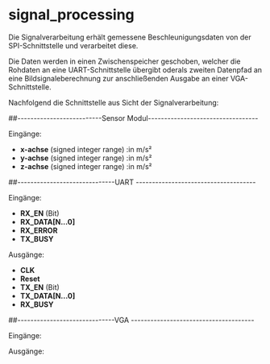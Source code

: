 # signal_processing

Die Signalverarbeitung erhält gemessene Beschleunigungsdaten von der SPI-Schnittstelle und verarbeitet diese.

Die Daten werden in einen Zwischenspeicher geschoben, welcher die Rohdaten  an eine UART-Schnittstelle übergibt oderals zweiten Datenpfad an eine Bildsignaleberechnung zur anschließenden Ausgabe an einer VGA-Schnittstelle.

Nachfolgend die Schnittstelle aus Sicht der Signalverarbeitung:


##--------------------------Sensor Modul----------------------------------

Eingänge:

* **x-achse** (signed integer range) :in m/s²
* **y-achse** (signed integer range) :in m/s²
* **z-achse** (signed integer range) :in m/s²



##------------------------------UART -------------------------------------

Eingänge:

* **RX_EN** (Bit)
* **RX_DATA[N...0]**
* **RX_ERROR**
* **TX_BUSY**


Ausgänge:

* **CLK**
* **Reset**
* **TX_EN** (Bit)
* **TX_DATA[N...0]**
* **RX_BUSY**

##------------------------------VGA --------------------------------------

Eingänge:

Ausgänge:
